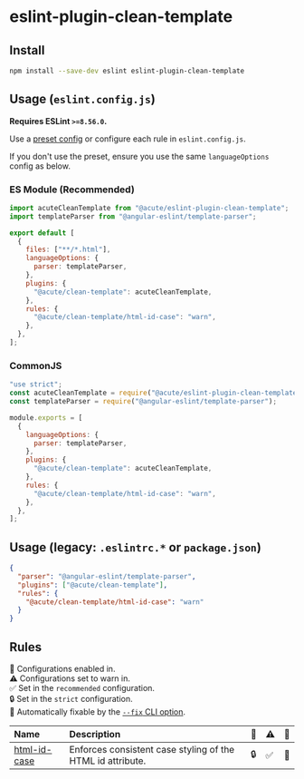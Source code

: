 # eslint-plugin-clean-template

## Install

```sh
npm install --save-dev eslint eslint-plugin-clean-template
```

## Usage (`eslint.config.js`)

**Requires ESLint `>=8.56.0`.**

Use a [preset config](#preset-configs-eslintconfigjs) or configure each rule in `eslint.config.js`.

If you don't use the preset, ensure you use the same `languageOptions` config as below.

### ES Module (Recommended)

```js
import acuteCleanTemplate from "@acute/eslint-plugin-clean-template";
import templateParser from "@angular-eslint/template-parser";

export default [
  {
    files: ["**/*.html"],
    languageOptions: {
      parser: templateParser,
    },
    plugins: {
      "@acute/clean-template": acuteCleanTemplate,
    },
    rules: {
      "@acute/clean-template/html-id-case": "warn",
    },
  },
];
```

### CommonJS

```js
"use strict";
const acuteCleanTemplate = require("@acute/eslint-plugin-clean-template");
const templateParser = require("@angular-eslint/template-parser");

module.exports = [
  {
    languageOptions: {
      parser: templateParser,
    },
    plugins: {
      "@acute/clean-template": acuteCleanTemplate,
    },
    rules: {
      "@acute/clean-template/html-id-case": "warn",
    },
  },
];
```

## Usage (legacy: `.eslintrc.*` or `package.json`)

```json
{
  "parser": "@angular-eslint/template-parser",
  "plugins": ["@acute/clean-template"],
  "rules": {
    "@acute/clean-template/html-id-case": "warn"
  }
}
```

## Rules

 <!-- begin auto-generated rules list -->

💼 Configurations enabled in.\
⚠️ Configurations set to warn in.\
✅ Set in the `recommended` configuration.\
🔒 Set in the `strict` configuration.\
🔧 Automatically fixable by the [`--fix` CLI option](https://eslint.org/docs/user-guide/command-line-interface#--fix).

| Name                                       | Description                                                | 💼  | ⚠️  | 🔧  |
| :----------------------------------------- | :--------------------------------------------------------- | :-- | :-- | :-- |
| [html-id-case](docs/rules/html-id-case.md) | Enforces consistent case styling of the HTML id attribute. | 🔒  | ✅  | 🔧  |

<!-- end auto-generated rules list -->
